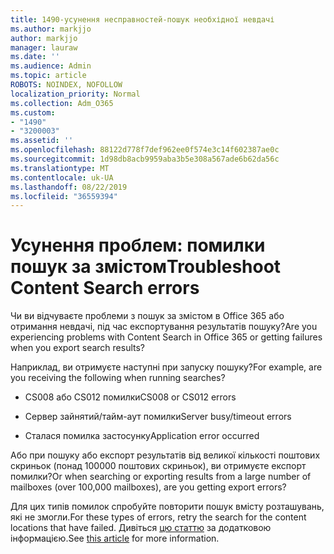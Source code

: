 ```yaml
---
title: 1490-усунення несправностей-пошук необхідної невдачі
ms.author: markjjo
author: markjjo
manager: lauraw
ms.date: ''
ms.audience: Admin
ms.topic: article
ROBOTS: NOINDEX, NOFOLLOW
localization_priority: Normal
ms.collection: Adm_O365
ms.custom:
- "1490"
- "3200003"
ms.assetid: ''
ms.openlocfilehash: 88122d778f7def962ee0f574e3c14f602387ae0c
ms.sourcegitcommit: 1d98db8acb9959aba3b5e308a567ade6b62da56c
ms.translationtype: MT
ms.contentlocale: uk-UA
ms.lasthandoff: 08/22/2019
ms.locfileid: "36559394"
---
```

# <a name="troubleshoot-content-search-errors"></a><span data-ttu-id="061dd-102">Усунення проблем: помилки пошук за змістом</span><span class="sxs-lookup"><span data-stu-id="061dd-102">Troubleshoot Content Search errors</span></span>

<span data-ttu-id="061dd-103">Чи ви відчуваєте проблеми з пошук за змістом в Office 365 або отримання невдачі, під час експортування результатів пошуку?</span><span class="sxs-lookup"><span data-stu-id="061dd-103">Are you experiencing problems with Content Search in Office 365 or getting failures when you export search results?</span></span>

<span data-ttu-id="061dd-104">Наприклад, ви отримуєте наступні при запуску пошуку?</span><span class="sxs-lookup"><span data-stu-id="061dd-104">For example, are you receiving the following when running searches?</span></span>

- <span data-ttu-id="061dd-105">CS008 або CS012 помилки</span><span class="sxs-lookup"><span data-stu-id="061dd-105">CS008 or CS012 errors</span></span>

- <span data-ttu-id="061dd-106">Сервер зайнятий/тайм-аут помилки</span><span class="sxs-lookup"><span data-stu-id="061dd-106">Server busy/timeout errors</span></span>

- <span data-ttu-id="061dd-107">Сталася помилка застосунку</span><span class="sxs-lookup"><span data-stu-id="061dd-107">Application error occurred</span></span>

<span data-ttu-id="061dd-108">Або при пошуку або експорт результатів від великої кількості поштових скриньок (понад 100000 поштових скриньок), ви отримуєте експорт помилки?</span><span class="sxs-lookup"><span data-stu-id="061dd-108">Or when searching or exporting results from a large number of mailboxes (over 100,000 mailboxes), are you getting export errors?</span></span>

<span data-ttu-id="061dd-109">Для цих типів помилок спробуйте повторити пошук вмісту розташувань, які не змогли.</span><span class="sxs-lookup"><span data-stu-id="061dd-109">For these types of errors, retry the search for the content locations that have failed.</span></span> <span data-ttu-id="061dd-110">Дивіться [цю статтю](https://docs.microsoft.com/office365/securitycompliance/retry-failed-content-search) за додатковою інформацією.</span><span class="sxs-lookup"><span data-stu-id="061dd-110">See  [this article](https://docs.microsoft.com/office365/securitycompliance/retry-failed-content-search) for more information.</span></span>
